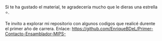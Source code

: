 Si te ha gustado el material, te agradecería mucho que le dieras una estrella ⭐.


Te invito a explorar mi repositorio con algunos codigos que realicé durente el primer año de carrera.
Enlace: https://github.com/EnriqueBDeL/Primer-Contacto-Ensamblador-MIPS-

